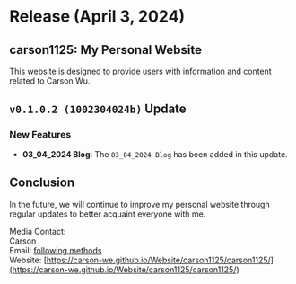 # Release (April 3, 2024)

## carson1125: My Personal Website

This website is designed to provide users with information and content related to Carson Wu.

## `v0.1.0.2 (1002304024b)` Update

### New Features

- **03_04_2024 Blog**: The `03_04_2024 Blog` has been added in this update.

## Conclusion

In the future, we will continue to improve my personal website through regular updates to better acquaint everyone with me.

Media Contact:<br>
Carson<br>
Email: [following methods](https://carson-we.github.io/Carson-We.github.io/contact.html)<br>
Website: [https://carson-we.github.io/Website/carson1125/carson1125/](https://carson-we.github.io/Website/carson1125/carson1125/)
